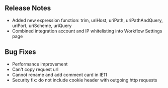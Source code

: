 ## Release Notes
* Added new expression function: trim, uriHost, uriPath, uriPathAndQuery, uriPort, uriScheme, uriQuery
* Combined integration account and IP whitelisting into Workflow Settings page

## Bug Fixes
* Performance improvement
* Can't copy request url
* Cannot rename and add comment card in IE11
* Security fix: do not include cookie header with outgoing http requests
